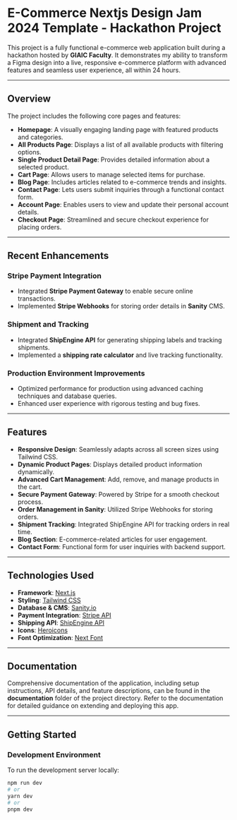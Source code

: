 # E-Commerce Nextjs Design Jam 2024 Template - Hackathon Project

This project is a fully functional e-commerce web application built during a hackathon hosted by **GIAIC Faculty**. It demonstrates my ability to transform a Figma design into a live, responsive e-commerce platform with advanced features and seamless user experience, all within 24 hours.

---
 
## Overview

The project includes the following core pages and features:

- **Homepage**: A visually engaging landing page with featured products and categories.
- **All Products Page**: Displays a list of all available products with filtering options.
- **Single Product Detail Page**: Provides detailed information about a selected product.
- **Cart Page**: Allows users to manage selected items for purchase.
- **Blog Page**: Includes articles related to e-commerce trends and insights.
- **Contact Page**: Lets users submit inquiries through a functional contact form.
- **Account Page**: Enables users to view and update their personal account details.
- **Checkout Page**: Streamlined and secure checkout experience for placing orders.

---

## Recent Enhancements

### Stripe Payment Integration
- Integrated **Stripe Payment Gateway** to enable secure online transactions.
- Implemented **Stripe Webhooks** for storing order details in **Sanity** CMS.

### Shipment and Tracking
- Integrated **ShipEngine API** for generating shipping labels and tracking shipments.
- Implemented a **shipping rate calculator** and live tracking functionality.

### Production Environment Improvements
- Optimized performance for production using advanced caching techniques and database queries.
- Enhanced user experience with rigorous testing and bug fixes.

---

## Features

- **Responsive Design**: Seamlessly adapts across all screen sizes using Tailwind CSS.
- **Dynamic Product Pages**: Displays detailed product information dynamically.
- **Advanced Cart Management**: Add, remove, and manage products in the cart.
- **Secure Payment Gateway**: Powered by Stripe for a smooth checkout process.
- **Order Management in Sanity**: Utilized Stripe Webhooks for storing orders.
- **Shipment Tracking**: Integrated ShipEngine API for tracking orders in real time.
- **Blog Section**: E-commerce-related articles for user engagement.
- **Contact Form**: Functional form for user inquiries with backend support.

---

## Technologies Used

- **Framework**: [Next.js](https://nextjs.org/)
- **Styling**: [Tailwind CSS](https://tailwindcss.com/)
- **Database & CMS**: [Sanity.io](https://www.sanity.io/)
- **Payment Integration**: [Stripe API](https://stripe.com/)
- **Shipping API**: [ShipEngine API](https://www.shipengine.com/)
- **Icons**: [Heroicons](https://heroicons.com/)
- **Font Optimization**: [Next Font](https://nextjs.org/docs/basic-features/font-optimization)

---

## Documentation

Comprehensive documentation of the application, including setup instructions, API details, and feature descriptions, can be found in the **documentation** folder of the project directory. Refer to the documentation for detailed guidance on extending and deploying this app.

---

## Getting Started

### Development Environment

To run the development server locally:

```bash
npm run dev
# or
yarn dev
# or
pnpm dev
